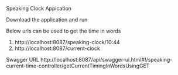Speaking Clock Appication


Download the application and run

Below urls can be used to get the time in words
1. http://localhost:8087/speaking-clock/10:44 
2. http://localhost:8087/current-clock

Swagger URL
http://localhost:8087/api/swagger-ui.html#!/speaking-current-time-controller/getCurrentTimingInWordsUsingGET